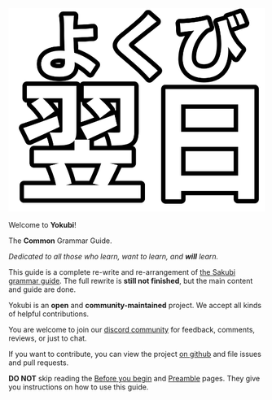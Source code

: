 ![logo](images/logo.svg)

Welcome to **Yokubi**!

The **Common** Grammar Guide.

*Dedicated to all those who learn, want to learn, and **will** learn.* 

<div class="warning">
This guide is a complete re-write and re-arrangement of <a href="https://sakubi.neocities.org/">the Sakubi grammar guide</a>. The full rewrite is <b>still not finished</b>, but the main content and guide are done.
</div>

Yokubi is an **open** and **community-maintained** project. We accept all kinds of helpful contributions. 

You are welcome to join our [discord community](https://discord.gg/KZj4dVFDzu) for feedback, comments, reviews, or just to chat. 

If you want to contribute, you can view the project [on github](https://github.com/Morgawr/yokubi) and file issues and pull requests. 

**DO NOT** skip reading the [Before you begin](./Before-you-begin.md) and [Preamble](./Preamble.md) pages. They give you instructions on how to use this guide.